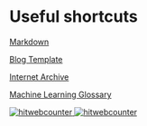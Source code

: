 # Useful shortcuts

[Markdown](https://guides.github.com/features/mastering-markdown/)

[Blog Template](https://github.com/fastai/fast_template)

[Internet Archive](https://archive.org/)

[Machine Learning Glossary](https://developers.google.com/machine-learning/glossary)
 
[//]: # (for more formatting examples: https://github.com/fastai/fast_template/blob/master/_posts/2020-01-14-welcome.md )



<!-- hitwebcounter Code START -->
<a href="https://www.hitwebcounter.com" target="_blank">
<img src="https://hitwebcounter.com/counter/counter.php?page=7195289&style=0003&nbdigits=5&type=ip&initCount=0" title="Free-Counter" Alt="hitwebcounter"   border="0" >
</a>                                    
     
     
<!-- hitwebcounter Code START -->
<a href="https://www.hitwebcounter.com" target="_blank">
<img src="https://hitwebcounter.com/counter/counter.php?page=7195291&style=0024&nbdigits=5&type=ip&initCount=0" title="Free-Counter" Alt="hitwebcounter"   border="0" >
</a>        
